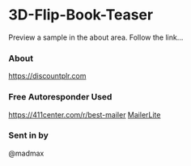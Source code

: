 # 3D-Flip-Book-Teaser

Preview a sample in the about area. Follow the link...

### About

https://discountplr.com

### Free Autoresponder Used

https://411center.com/r/best-mailer
[MailerLite]([http://example.com](https://411center.com/r/best-mailer))

### Sent in by

@madmax

